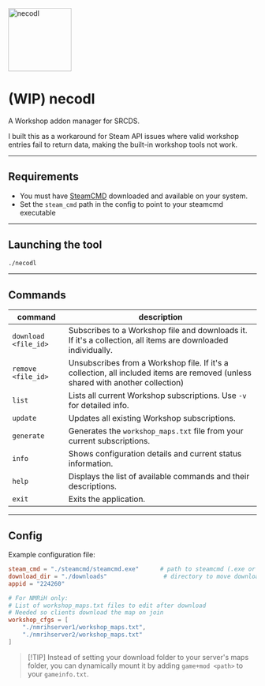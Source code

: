 
<img height="128" alt="necodl" src="https://github.com/user-attachments/assets/0496c628-9dfb-42cf-980f-5e821fb8670d" />

# (WIP) necodl

A Workshop addon manager for SRCDS.

I built this as a workaround for Steam API issues where valid workshop entries fail to return data, making the built-in workshop tools not work.

---

## Requirements

* You must have [SteamCMD](https://developer.valvesoftware.com/wiki/SteamCMD#Downloading_SteamCMD) downloaded and available on your system.
* Set the `steam_cmd` path in the config to point to your steamcmd executable

---

## Launching the tool

```sh
./necodl
```

---

## Commands

| command              | description                                                                                                                                                                                         |
| -------------------- | --------------------------------------------------------------------------------------------------------------------------------------------------------------------------------------------------- |
| `download <file_id>` | Subscribes to a Workshop file and downloads it. If it's a collection, all items are downloaded individually. |
| `remove <file_id>`   | Unsubscribes from a Workshop file. If it's a collection, all included items are removed (unless shared with another collection)                          |
| `list`               | Lists all current Workshop subscriptions. Use `-v` for detailed info.                                                                                                                               |
| `update`             | Updates all existing Workshop subscriptions.                                                                                               |
| `generate`           | Generates the `workshop_maps.txt` file from your current subscriptions.                                                                                                                             |
| `info`               | Shows configuration details and current status information.                                                                                                                                         |
| `help`               | Displays the list of available commands and their descriptions.                                                                                                                                     |
| `exit`               | Exits the application.                                                                                                                                                                              |

---

## Config

Example configuration file:

```toml
steam_cmd = "./steamcmd/steamcmd.exe"      # path to steamcmd (.exe or .sh)
download_dir = "./downloads"                # directory to move downloaded files
appid = "224260"

# For NMRiH only:
# List of workshop_maps.txt files to edit after download
# Needed so clients download the map on join
workshop_cfgs = [
    "./nmrihserver1/workshop_maps.txt",
    "./nmrihserver2/workshop_maps.txt"
]
```

> \[!TIP]
> Instead of setting your download folder to your server's maps folder, you can dynamically mount it by adding `game+mod <path>` to your `gameinfo.txt`.


